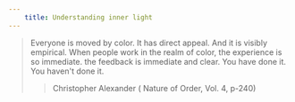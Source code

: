 ```yaml
---
    title: Understanding inner light
---
```


>Everyone is moved by color. It has direct appeal. And it is visibly empirical. When people work in the realm of color, the experience is so immediate. the feedback is immediate and clear. You have done it. You haven't done  it.
>>Christopher Alexander ( Nature of Order, Vol. 4, p-240)

